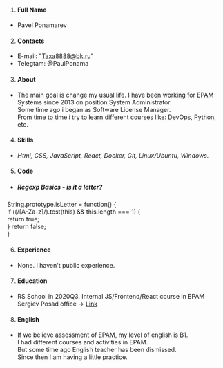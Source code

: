 1. #### Full Name  
* Pavel Ponamarev  
2. #### Contacts  
* E-mail: "Taxa8888@bk.ru" 
* Telegtam: @PaulPonama  
3. #### About  
* The main goal is change my usual life. I have been working for EPAM Systems since 2013 on position System Administrator.  
Some time ago i began as Software License Manager.  
From time to time i try to learn different courses like: DevOps, Python, etc.  
4. #### Skills  
* *Html, CSS, JavaScript, React, Docker, Git, Linux/Ubuntu, Windows.*  
5. #### Code  
 * ##### *Regexp Basics - is it a letter?* #####  
  
  String.prototype.isLetter = function() {  
        if ((/[A-Za-z]/).test(this) && this.length === 1) {  
            return true;  
            } return false;  
        }  

6. #### Experience  
* None. I haven't public experience.  
7. #### Education  
* RS School in 2020Q3. Internal JS/Frontend/React course in EPAM Sergiev Posad office -> [Link](https://github.com/Taxa8888/bookshelf)  
8. #### English  
* If we believe assessment of EPAM, my level of english is B1.  
I had different courses and activities in EPAM.  
But some time ago English teacher has been dismissed.  
Since then I am having a little practice.

